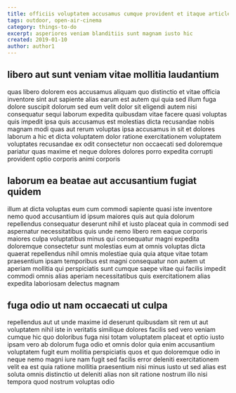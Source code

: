 ```yaml
---
title: officiis voluptatem accusamus cumque provident et itaque article 6202
tags: outdoor, open-air-cinema
category: things-to-do
excerpt: asperiores veniam blanditiis sunt magnam iusto hic
created: 2019-01-10
author: author1
---
```


## libero aut sunt veniam vitae mollitia laudantium

quas libero dolorem eos accusamus aliquam quo distinctio et vitae officia inventore sint aut sapiente alias earum est autem qui quia sed illum fuga dolore suscipit dolorum sed eum velit dolor sit eligendi autem nisi consequatur sequi laborum expedita quibusdam vitae facere quasi voluptas quis impedit ipsa quis accusamus est molestias dicta recusandae nobis magnam modi quas aut rerum voluptas ipsa accusamus in sit et dolores laborum a hic et dicta voluptatem dolor ratione exercitationem voluptatem voluptates recusandae ex odit consectetur non occaecati sed doloremque pariatur quas maxime et neque dolores dolores porro expedita corrupti provident optio corporis animi corporis

## laborum ea beatae aut accusantium fugiat quidem

illum at dicta voluptas eum cum commodi sapiente quasi iste inventore nemo quod accusantium id ipsum maiores quis aut quia dolorum repellendus consequatur deserunt nihil et iusto placeat quia in commodi sed aspernatur necessitatibus quis unde nemo libero rem eaque corporis maiores culpa voluptatibus minus qui consequatur magni expedita doloremque consectetur sunt molestias eum at omnis voluptas dicta quaerat repellendus nihil omnis molestiae quia quia atque vitae totam praesentium ipsam temporibus est magni consequatur non autem ut aperiam mollitia qui perspiciatis sunt cumque saepe vitae qui facilis impedit commodi omnis alias aperiam necessitatibus quis exercitationem alias expedita laboriosam delectus magnam

## fuga odio ut nam occaecati ut culpa

repellendus aut ut unde maxime id deserunt quibusdam sit rem ut aut voluptatem nihil iste in veritatis similique dolores facilis sed vero veniam cumque hic quo doloribus fuga nisi totam voluptatem placeat et optio iusto ipsam vero ab dolorum fuga odio et omnis dolor quia enim accusantium voluptatem fugit eum mollitia perspiciatis quos et quo doloremque odio in neque nemo magni iure nam fugit sed facilis error deleniti exercitationem velit ea est quia ratione mollitia praesentium nisi minus iusto ut sed alias est soluta omnis distinctio ut deleniti alias non sit ratione nostrum illo nisi tempora quod nostrum voluptas odio
